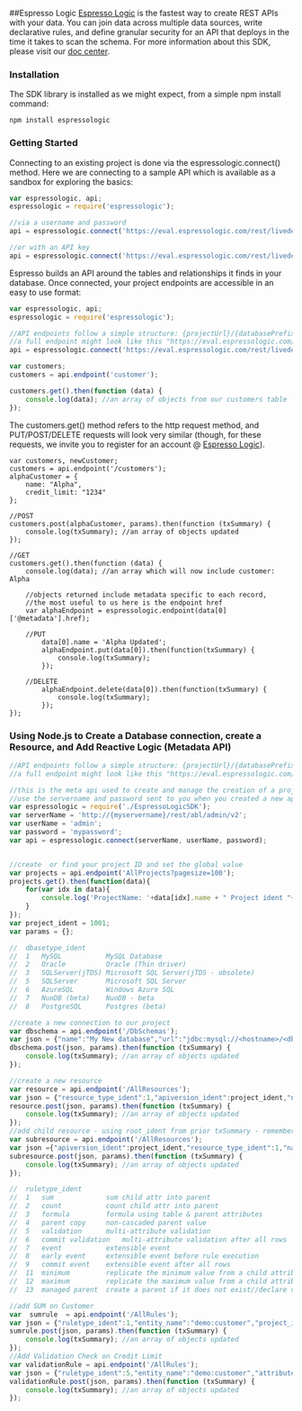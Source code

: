 ##Espresso Logic
[Espresso Logic](http://espressologic.com) is the fastest way to create REST APIs with your data. You can join data across multiple data sources, write declarative rules, and define granular security for an API that deploys in the time it takes to scan the schema. For more information about this SDK, please visit our [doc center](https://sites.google.com/a/espressologic.com/site/docs/live-api/node-sdk).

### Installation
The SDK library is installed as we might expect, from a simple npm install command:

```
npm install espressologic
```

### Getting Started

Connecting to an existing project is done via the espressologic.connect() method. Here we are connecting to a sample API which is available as a sandbox for exploring the basics:

```javascript
var espressologic, api;
espressologic = require('espressologic');

//via a username and password
api = espressologic.connect('https://eval.espressologic.com/rest/livedemo/demo/v1', 'demo', 'Password1');

//or with an API key
api = espressologic.connect('https://eval.espressologic.com/rest/livedemo/demo/v1', 'readonly');
```

Espresso builds an API around the tables and relationships it finds in your database. Once connected, your project endpoints are accessible in an easy to use format:

```javascript
var espressologic, api;
espressologic = require('espressologic');

//API endpoints follow a simple structure: {projectUrl}/{databasePrefix}:{tableName}
//a full endpoint might look like this "https://eval.espressologic.com/rest/livedemo/demo/v1/customer"
api = espressologic.connect('https://eval.espressologic.com/rest/livedemo/demo/v1', 'demo', 'Password1');

var customers;
customers = api.endpoint('customer');

customers.get().then(function (data) {
	console.log(data); //an array of objects from our customers table
});
```

The customers.get() method refers to the http request method, and PUT/POST/DELETE requests will look very similar (though, for these requests, we invite you to register for an account @ [Espresso Logic](http://www.espressologic.com/)).

```
var customers, newCustomer;
customers = api.endpoint('/customers');
alphaCustomer = {
    name: "Alpha",
    credit_limit: "1234"
};

//POST
customers.post(alphaCustomer, params).then(function (txSummary) {
	console.log(txSummary); //an array of objects updated
});

//GET
customers.get().then(function (data) {
	console.log(data); //an array which will now include customer: Alpha
	
	//objects returned include metadata specific to each record,
	//the most useful to us here is the endpoint href
    var alphaEndpoint = espressologic.endpoint(data[0]['@metadata'].href);
	
	//PUT
    	data[0].name = 'Alpha Updated';
    	alphaEndpoint.put(data[0]).then(function(txSummary) {
    	    console.log(txSummary);
	    });
	    
	//DELETE
    	alphaEndpoint.delete(data[0]).then(function(txSummary) {
    	    console.log(txSummary);
	    });
});
```

### Using Node.js to Create a Database connection, create a Resource, and Add Reactive Logic (Metadata API)

```javascript
//API endpoints follow a simple structure: {projectUrl}/{databasePrefix}:{tableName} to retrieve data from your service
//a full endpoint might look like this "https://eval.espressologic.com/rest/livedemo/demo/v1/customer"

//this is the meta api used to create and manage the creation of a project, database, resources, and rules
//use the servername and password sent to you when you created a new appliance or cloud account.
var espressologic = require('./EspressoLogicSDK');
var serverName = 'http://{myservername}/rest/abl/admin/v2';
var userName = 'admin';
var password = 'mypassword';
var api = espressologic.connect(serverName, userName, password);


//create  or find your project ID and set the global value
var projects = api.endpoint('AllProjects?pagesize=100');
projects.get().then(function(data){
	for(var idx in data){
		console.log('ProjectName: '+data[idx].name + " Project ident "+data[idx].ident);
	}
});
var project_ident = 1001;
var params = {};

//	dbasetype_ident
//	1	MySQL			MySQL Database
//	2	Oracle			Oracle (Thin driver)
//	3	SQLServer(jTDS)	Microsoft SQL Server(jTDS - obsolete)
//	5	SQLServer		Microsoft SQL Server
//	6	AzureSQL		Windows Azure SQL
//	7	NuoDB (beta)	NuoDB - beta
//	8	PostgreSQL		Postgres (beta)

//create a new connection to our project
var dbschema = api.endpoint('/DbSchemas');
var json = {"name":"My New database","url":"jdbc:mysql://<hostname>/<db-name>","user_name":"jdoe","active":false,"project_ident":project_ident,"dbasetype_ident":1}
dbschema.post(json, params).then(function (txSummary) {
    console.log(txSummary); //an array of objects updated
});

//create a new resource
var resource = api.endpoint('/AllResources');
var json = {"resource_type_ident":1,"apiversion_ident":project_ident,"name":"MyNewCustomerResource","prefix":"demo","table_name":"customer","is_collection":"Y"};
resource.post(json, params).then(function (txSummary) {
    console.log(txSummary); //an array of objects updated
});
//add child resource - using root_ident from prior txSummary - remember to add join as childColumn = [parentColumn]
var subresource = api.endpoint('/AllResources');
var json ={"apiversion_ident":project_ident,"resource_type_ident":1,"name":"NewChildResource","prefix":"demo","table_name":"orders", "join_condition": "customerID=[customerId]","is_collection":"Y","root_ident":1086,"container_ident":1086};
subresource.post(json, params).then(function (txSummary) {
    console.log(txSummary); //an array of objects updated
});

//	ruletype_ident
//	1	sum				sum child attr into parent
//	2	count			count child attr into parent
//	3	formula			formula using table & parent attributes
//	4	parent copy		non-cascaded parent value
//	5	validation		multi-attribute validation
//	6	commit validation	multi-attribute validation after all rows
//	7	event			extensible event
//	8	early event		extensible event before rule execution
//	9	commit event	extensible event after all rows
//	11	minimum			replicate the minimum value from a child attribute
//	12	maximum			replicate the maximum value from a child attribute
//	13	managed parent	create a parent if it does not exist//declare validation and derivation rules.

//add SUM on Customer
var  sumrule  = api.endpoint('/AllRules');
var json = {"ruletype_ident":1,"entity_name":"demo:customer","project_ident":project_ident,"attribute_name":"balance","rule_text1":"purchaseorderList","rule_text3":"amount_total","active":true};
sumrule.post(json, params).then(function (txSummary) {
    console.log(txSummary); //an array of objects updated
});
//Add Validation Check on Credit Limit
var validationRule = api.endpoint('/AllRules');
var json = {"ruletype_ident":5,"entity_name":"demo:customer","attribute_name": null,"project_ident":project_ident,"prop4": "javascript","rule_text1": "return row.balance <= row.credit_limit;","rule_text2": "Customer {name}'s balance: {balance|#,##0.00} exceeds their credit limit: {credit_limit|#,##0.00}","active":true};
validationRule.post(json, params).then(function (txSummary) {
    console.log(txSummary); //an array of objects updated
});


```
